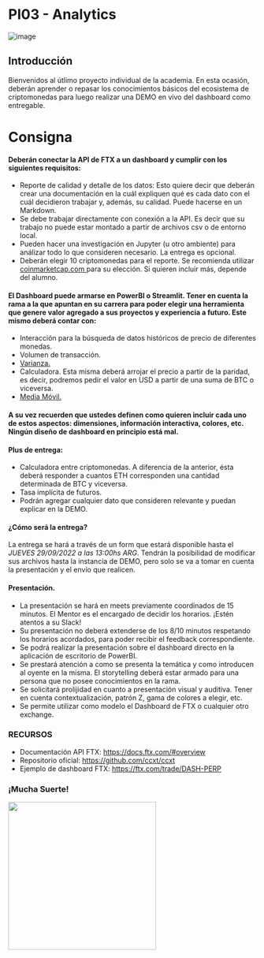 # PI03 - Analytics

![image](https://help.ftx.com/hc/article_attachments/4409994973844/mceclip0.png)

## Introducción
Bienvenidos al útlimo proyecto individual de la academia. En esta ocasión, deberán aprender o repasar los conocimientos básicos del ecosistema de criptomonedas para luego realizar una DEMO en vivo del dashboard como entregable.

# Consigna

#### Deberán conectar la API de FTX a un dashboard y cumplir con los siguientes requisitos:
* Reporte de calidad y detalle de los datos: Esto quiere decir que deberán crear una documentación en la cuál expliquen qué es cada dato con el cuál decidieron trabajar y, además, su calidad. Puede hacerse en un Markdown.
* Se debe trabajar directamente con conexión a la API. Es decir que su trabajo no puede estar montado a partir de archivos csv o de entorno local. 
* Pueden hacer una investigación en Jupyter (u otro ambiente) para análizar todo lo que consideren necesario. La entrega es opcional.
* Deberán elegir 10 criptomonedas para el reporte. Se recomienda utilizar [coinmarketcap.com ](https://coinmarketcap.com/es/) para su elección. Si quieren incluir más, depende del alumno.

#### El Dashboard puede armarse en PowerBI o Streamlit. Tener en cuenta la rama a la que apuntan en su carrera para poder elegir una herramienta que genere valor agregado a sus proyectos y experiencia a futuro. Este mismo deberá contar con:
* Interacción para la búsqueda de datos históricos de precio de diferentes monedas.
* Volumen de transacción.
* [Varianza.](https://economipedia.com/definiciones/varianza.html#:~:text=La%20varianza%20es%20una%20medida,la%20desviaci%C3%B3n%20t%C3%ADpica%20al%20cuadrado) 
* Calculadora. Esta misma deberá arrojar el precio a partir de la paridad, es decir, podremos pedir el valor en USD a partir de una suma de BTC o viceversa. 
* [Media Móvil. ](https://economipedia.com/definiciones/media-movil.html)  
  
#### A su vez recuerden que ustedes definen como quieren incluir cada uno de estos aspectos: dimensiones, información interactiva, colores, etc. Ningún diseño de dashboard en principio está mal.

#### Plus de entrega:
* Calculadora entre criptomonedas. A diferencia de la anterior, ésta deberá responder a cuantos ETH corresponden una cantidad determinada de BTC y viceversa.
* Tasa implícita de futuros. 
* Podrán agregar cualquier dato que consideren relevante y puedan explicar en la DEMO. 

#### ¿Cómo será la entrega?
La entrega se hará a través de un form que estará disponible hasta el *JUEVES 29/09/2022 a las 13:00hs ARG*. Tendrán la posibilidad de modificar sus archivos hasta la instancia de DEMO, pero solo se va a tomar en cuenta la presentación y el envío que realicen.

#### Presentación.
* La presentación se hará en meets previamente coordinados de 15 minutos. El Mentor es el encargado de decidir los horarios. ¡Estén atentos a su Slack!
* Su presentación no deberá extenderse de los 8/10 minutos respetando los horarios acordados, para poder recibir el feedback correspondiente.
* Se podrá realizar la presentación sobre el dashboard directo en la aplicación de escritorio de PowerBI. 
* Se prestará atención a como se presenta la temática y como introducen al oyente en la misma. El storytelling deberá estar armado para una persona que no posee conocimientos en la rama.
* Se solicitará prolijidad en cuanto a presentación visual y auditiva. Tener en cuenta contextualización, patrón Z, gama de colores a elegir, etc.
* Se permite utilizar como modelo el Dashboard de FTX o cualquier otro exchange. 

### RECURSOS
* Documentación API FTX: https://docs.ftx.com/#overview
* Repositorio oficial: https://github.com/ccxt/ccxt
* Ejemplo de dashboard FTX: https://ftx.com/trade/DASH-PERP


### ¡Mucha Suerte!  

<img src = "https://user-images.githubusercontent.com/96025598/188937586-28575753-fbd6-42de-beca-81ae35b659e0.gif" height = 300>
